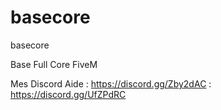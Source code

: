 # basecore
basecore

Base Full Core FiveM 

Mes Discord Aide : https://discord.gg/Zby2dAC : https://discord.gg/UfZPdRC
